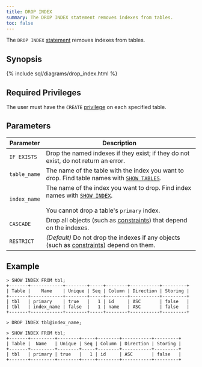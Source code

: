```yaml
---
title: DROP INDEX
summary: The DROP INDEX statement removes indexes from tables.
toc: false
---
```


The `DROP INDEX` [statement](sql-statements.html) removes indexes from tables.

<div id="toc"></div>

## Synopsis

{% include sql/diagrams/drop_index.html %}

## Required Privileges

The user must have the `CREATE` [privilege](privileges.html) on each specified table.

## Parameters

| Parameter | Description |
|-----------|-------------|
| `IF EXISTS`	| Drop the named indexes if they exist; if they do not exist, do not return an error.|
| `table_name`	| The name of the table with the index you want to drop. Find table names with [`SHOW TABLES`](show-tables.html).|
| `index_name`	| The name of the index you want to drop. Find index names with [`SHOW INDEX`](show-index.html).<br/><br/>You cannot drop a table's `primary` index.|
| `CASCADE`	| Drop all objects (such as [constraints](constraints.html)) that depend on the indexes.|
| `RESTRICT`	| _(Default)_ Do not drop the indexes if any objects (such as [constraints](constraints.html)) depend on them.|

## Example

~~~
> SHOW INDEX FROM tbl;
+-------+------------+--------+-----+--------+-----------+---------+
| Table |    Name    | Unique | Seq | Column | Direction | Storing |
+-------+------------+--------+-----+--------+-----------+---------+
| tbl   | primary    | true   |   1 | id     | ASC       | false   |
| tbl   | index_name | false  |   1 | name   | ASC       | false   |
+-------+------------+--------+-----+--------+-----------+---------+

> DROP INDEX tbl@index_name;

> SHOW INDEX FROM tbl;
+-------+---------+--------+-----+--------+-----------+---------+
| Table |  Name   | Unique | Seq | Column | Direction | Storing |
+-------+---------+--------+-----+--------+-----------+---------+
| tbl   | primary | true   |   1 | id     | ASC       | false   |
+-------+---------+--------+-----+--------+-----------+---------+
~~~
